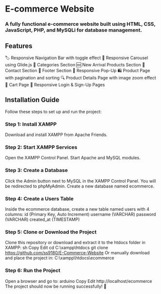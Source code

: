 # E-commerce Website
### A fully functional e-commerce website built using HTML, CSS, JavaScript, PHP, and MySQLi for database management.

## Features
🏷️ Responsive Navigation Bar with toggle effect
🎠 Responsive Carousel using Glide.js
📂 Categories Section
🆕 New Arrival Products Section
📩 Contact Section
🏁 Footer Section
📢 Responsive Pop-Up
🛍️ Product Page with pagination and sorting
🔍 Product Details Page with image zoom effect
🛒 Cart Page
🔑 Responsive Login & Sign-Up Pages

## Installation Guide
Follow these steps to set up and run the project:

### Step 1: Install XAMPP
Download and install XAMPP from Apache Friends.

### Step 2: Start XAMPP Services
Open the XAMPP Control Panel.
Start Apache and MySQL modules.

### Step 3: Create a Database
Click the Admin button next to MySQL in the XAMPP Control Panel.
You will be redirected to phpMyAdmin.
Create a new database named ecommerce.

### Step 4: Create a Users Table
Inside the ecommerce database, create a new table named users with 4 columns:
id (Primary Key, Auto Increment)
username (VARCHAR)
password (VARCHAR)
created_at (TIMESTAMP)

### Step 5: Clone or Download the Project
Clone this repository or download and extract it to the htdocs folder in XAMPP:
sh
Copy
Edit
cd C:\xampp\htdocs
git clone https://github.com/ss9180/E-Commerce-Website
Or manually download and place the project in:
C:\xampp\htdocs\ecommerce

### Step 6: Run the Project
Open a browser and go to:
arduino
Copy
Edit
http://localhost/ecommerce
The project should now be running successfully! 🎉

